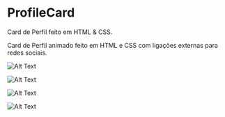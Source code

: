 # ProfileCard
 Card de Perfil feito em HTML & CSS.

Card de Perfil animado feito em HTML e CSS com ligações externas para redes sociais.


![Alt Text](https://media.giphy.com/media/tTbBpsYSSILjJzCG24/giphy.gif)

![Alt Text](https://media.giphy.com/media/MJHjENASejonqNBCVa/giphy.gif)

![Alt Text](https://media.giphy.com/media/Jc2lN3I6VLyeiMTriF/giphy.gif)

![Alt Text](https://media.giphy.com/media/5DYvc3IL1uQ0iNtbiL/giphy.gif)
